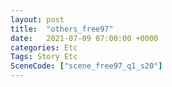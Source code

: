 ```yaml
---
layout: post
title:  "others_free97"
date:   2021-07-09 07:00:00 +0000
categories: Etc
Tags: Story Etc
SceneCode: ["scene_free97_q1_s20"]
---
```


